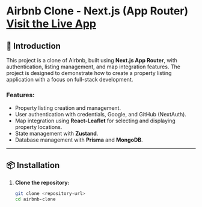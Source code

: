 # Airbnb Clone - Next.js (App Router)  [Visit the Live App](https://airbnb-clone-app-mu.vercel.app/)



## 🚀 Introduction
This project is a clone of Airbnb, built using **Next.js App Router**, with authentication, listing management, and map integration features. The project is designed to demonstrate how to create a property listing application with a focus on full-stack development.

### Features:
- Property listing creation and management.
- User authentication with credentials, Google, and GitHub (NextAuth).
- Map integration using **React-Leaflet** for selecting and displaying property locations.
- State management with **Zustand**.
- Database management with **Prisma** and **MongoDB**.

---

## 📦 Installation

1. **Clone the repository:**
   ```bash
   git clone <repository-url>
   cd airbnb-clone
